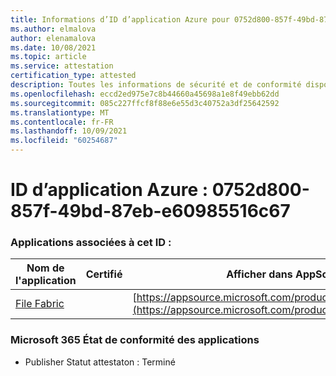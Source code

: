 ```yaml
---
title: Informations d’ID d’application Azure pour 0752d800-857f-49bd-87eb-e60985516c67
ms.author: elmalova
author: elenamalova
ms.date: 10/08/2021
ms.topic: article
ms.service: attestation
certification_type: attested
description: Toutes les informations de sécurité et de conformité disponibles pour 0752d800-857f-49bd-87eb-e60985516c67.
ms.openlocfilehash: eccd2ed975e7c8b44660a45698a1e8f49ebb62dd
ms.sourcegitcommit: 085c227ffcf8f88e6e55d3c40752a3df25642592
ms.translationtype: MT
ms.contentlocale: fr-FR
ms.lasthandoff: 10/09/2021
ms.locfileid: "60254687"
---
```

# <a name="azure-app-id-0752d800-857f-49bd-87eb-e60985516c67"></a>ID d’application Azure : 0752d800-857f-49bd-87eb-e60985516c67


### <a name="apps-associated-with-this-id"></a>Applications associées à cet ID :
| **Nom de l'application** | **Certifié** | **Afficher dans AppSource** |
|--------------|---------------|-----------------------|
| [File Fabric](https://docs.microsoft.com/microsoft-365-app-certification/forward/WA200003017) |  | [https://appsource.microsoft.com/product/office/WA200003017](https://appsource.microsoft.com/product/office/WA200003017) |

### <a name="microsoft-365-app-compliance-status"></a>Microsoft 365 État de conformité des applications
- Publisher Statut attestaton : Terminé
